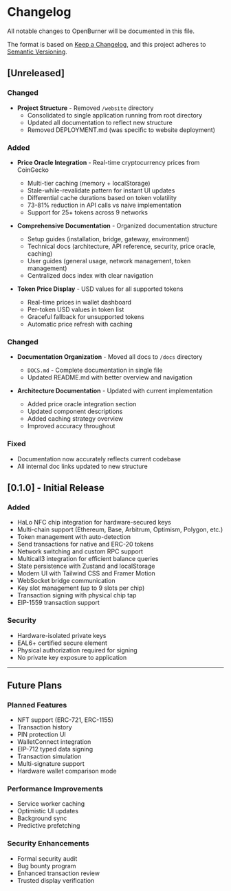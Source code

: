 # Changelog

All notable changes to OpenBurner will be documented in this file.

The format is based on [Keep a Changelog](https://keepachangelog.com/en/1.0.0/),
and this project adheres to [Semantic Versioning](https://semver.org/spec/v2.0.0.html).

## [Unreleased]

### Changed
- **Project Structure** - Removed `/website` directory
  - Consolidated to single application running from root directory
  - Updated all documentation to reflect new structure
  - Removed DEPLOYMENT.md (was specific to website deployment)

### Added
- **Price Oracle Integration** - Real-time cryptocurrency prices from CoinGecko
  - Multi-tier caching (memory + localStorage)
  - Stale-while-revalidate pattern for instant UI updates
  - Differential cache durations based on token volatility
  - 73-81% reduction in API calls vs naive implementation
  - Support for 25+ tokens across 9 networks

- **Comprehensive Documentation** - Organized documentation structure
  - Setup guides (installation, bridge, gateway, environment)
  - Technical docs (architecture, API reference, security, price oracle, caching)
  - User guides (general usage, network management, token management)
  - Centralized docs index with clear navigation

- **Token Price Display** - USD values for all supported tokens
  - Real-time prices in wallet dashboard
  - Per-token USD values in token list
  - Graceful fallback for unsupported tokens
  - Automatic price refresh with caching

### Changed
- **Documentation Organization** - Moved all docs to `/docs` directory
  - `DOCS.md` - Complete documentation in single file
  - Updated README.md with better overview and navigation

- **Architecture Documentation** - Updated with current implementation
  - Added price oracle integration section
  - Updated component descriptions
  - Added caching strategy overview
  - Improved accuracy throughout

### Fixed
- Documentation now accurately reflects current codebase
- All internal doc links updated to new structure

## [0.1.0] - Initial Release

### Added
- HaLo NFC chip integration for hardware-secured keys
- Multi-chain support (Ethereum, Base, Arbitrum, Optimism, Polygon, etc.)
- Token management with auto-detection
- Send transactions for native and ERC-20 tokens
- Network switching and custom RPC support
- Multicall3 integration for efficient balance queries
- State persistence with Zustand and localStorage
- Modern UI with Tailwind CSS and Framer Motion
- WebSocket bridge communication
- Key slot management (up to 9 slots per chip)
- Transaction signing with physical chip tap
- EIP-1559 transaction support

### Security
- Hardware-isolated private keys
- EAL6+ certified secure element
- Physical authorization required for signing
- No private key exposure to application

---

## Future Plans

### Planned Features
- NFT support (ERC-721, ERC-1155)
- Transaction history
- PIN protection UI
- WalletConnect integration
- EIP-712 typed data signing
- Transaction simulation
- Multi-signature support
- Hardware wallet comparison mode

### Performance Improvements
- Service worker caching
- Optimistic UI updates
- Background sync
- Predictive prefetching

### Security Enhancements
- Formal security audit
- Bug bounty program
- Enhanced transaction review
- Trusted display verification

